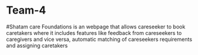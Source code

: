 # Team-4

#Shatam care Foundations is an webpage that allows careseeker to book caretakers where it includes features like feedback from careseekers to caregivers and vice versa, automatic matching of careseekers requirements and assigning caretakers
